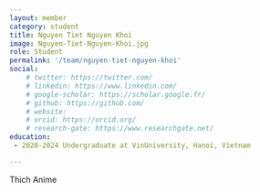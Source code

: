 ```yaml
---
layout: member
category: student
title: Nguyen Tiet Nguyen Khoi
image: Nguyen-Tiet-Nguyen-Khoi.jpg
role: Student
permalink: '/team/nguyen-tiet-nguyen-khoi'
social:
    # twitter: https://twitter.com/
    # linkedin: https://www.linkedin.com/
    # google-scholar: https://scholar.google.fr/
    # github: https://github.com/
    # website:
    # orcid: https://orcid.org/
    # research-gate: https://www.researchgate.net/
education:
 - 2020-2024 Undergraduate at VinUniversity, Hanoi, Vietnam

---
```


Thich Anime
